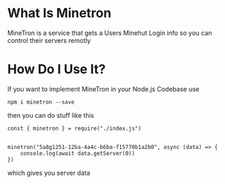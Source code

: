 # What Is Minetron

MineTron is a service that gets a Users Minehut Login info so you can control their servers remotly

# How Do I Use It?

If you want to implement MineTron in your Node.js Codebase use

`npm i minetron --save`

then you can do stuff like this

```
const { minetron } = require("./index.js")


minetron("5a8g1251-12ba-4a4c-b6ba-f15770b1a2b0", async (data) => {
	console.log(await data.getServer(0))
})
```

which gives you server data
